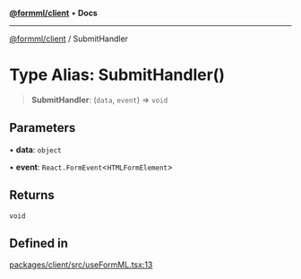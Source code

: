 [**@formml/client**](../README.md) • **Docs**

---

[@formml/client](../globals.md) / SubmitHandler

# Type Alias: SubmitHandler()

> **SubmitHandler**: (`data`, `event`) => `void`

## Parameters

• **data**: `object`

• **event**: `React.FormEvent`\<`HTMLFormElement`\>

## Returns

`void`

## Defined in

[packages/client/src/useFormML.tsx:13](https://github.com/formml/formml/blob/fed46848d8032d8aeab7f7fad75fbc02dc65656a/packages/client/src/useFormML.tsx#L13)
